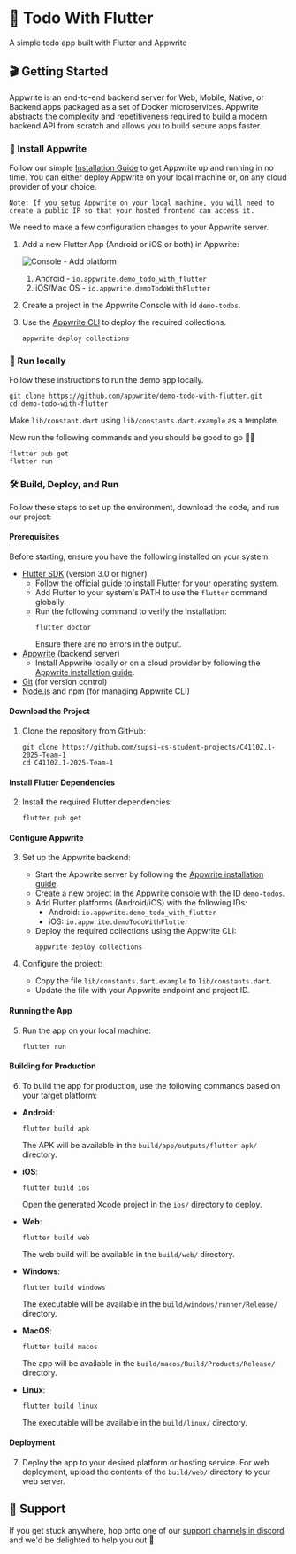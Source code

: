 # 🔖 Todo With Flutter

A simple todo app built with Flutter and Appwrite

## 🎬 Getting Started

Appwrite is an end-to-end backend server for Web, Mobile, Native, or Backend apps packaged as a set of Docker microservices. Appwrite abstracts the complexity and repetitiveness required to build a modern backend API from scratch and allows you to build secure apps faster.

### 🤘 Install Appwrite

Follow our simple [Installation Guide](https://appwrite.io/docs/installation) to get Appwrite up and running in no time. You can either deploy Appwrite on your local machine or, on any cloud provider of your choice.

```
Note: If you setup Appwrite on your local machine, you will need to create a public IP so that your hosted frontend can access it.
```

We need to make a few configuration changes to your Appwrite server.

1. Add a new Flutter App (Android or iOS or both) in Appwrite:

   ![Console - Add platform](docs/Console%20-%20Add%20platform.png)

   1. Android - `io.appwrite.demo_todo_with_flutter`
   2. iOS/Mac OS - `io.appwrite.demoTodoWithFlutter`

2. Create a project in the Appwrite Console with id `demo-todos`.

3. Use the [Appwrite CLI](https://appwrite.io/docs/command-line) to deploy the required collections.

   ```shell
   appwrite deploy collections
   ```

### 🚀 Run locally

Follow these instructions to run the demo app locally.

```shell
git clone https://github.com/appwrite/demo-todo-with-flutter.git
cd demo-todo-with-flutter
```

Make `lib/constant.dart` using `lib/constants.dart.example` as a template.

Now run the following commands and you should be good to go 💪🏼

```shell
flutter pub get
flutter run
```

### 🛠️ Build, Deploy, and Run

Follow these steps to set up the environment, download the code, and run our project:

#### Prerequisites
Before starting, ensure you have the following installed on your system:
- [Flutter SDK](https://flutter.dev/docs/get-started/install) (version 3.0 or higher)
  - Follow the official guide to install Flutter for your operating system.
  - Add Flutter to your system's PATH to use the `flutter` command globally.
  - Run the following command to verify the installation:
    ```shell
    flutter doctor
    ```
    Ensure there are no errors in the output.
- [Appwrite](https://appwrite.io/docs/installation) (backend server)
  - Install Appwrite locally or on a cloud provider by following the [Appwrite installation guide](https://appwrite.io/docs/installation).
- [Git](https://git-scm.com/) (for version control)
- [Node.js](https://nodejs.org/) and npm (for managing Appwrite CLI)

#### Download the Project
1. Clone the repository from GitHub:
   ```shell
   git clone https://github.com/supsi-cs-student-projects/C4110Z.1-2025-Team-1
   cd C4110Z.1-2025-Team-1
   ```

#### Install Flutter Dependencies
2. Install the required Flutter dependencies:
   ```shell
   flutter pub get
   ```

#### Configure Appwrite
3. Set up the Appwrite backend:
   - Start the Appwrite server by following the [Appwrite installation guide](https://appwrite.io/docs/installation).
   - Create a new project in the Appwrite console with the ID `demo-todos`.
   - Add Flutter platforms (Android/iOS) with the following IDs:
     - Android: `io.appwrite.demo_todo_with_flutter`
     - iOS: `io.appwrite.demoTodoWithFlutter`
   - Deploy the required collections using the Appwrite CLI:
     ```shell
     appwrite deploy collections
     ```

4. Configure the project:
   - Copy the file `lib/constants.dart.example` to `lib/constants.dart`.
   - Update the file with your Appwrite endpoint and project ID.

#### Running the App
5. Run the app on your local machine:
   ```shell
   flutter run
   ```

#### Building for Production
6. To build the app for production, use the following commands based on your target platform:

- **Android**:
  ```shell
  flutter build apk
  ```
  The APK will be available in the `build/app/outputs/flutter-apk/` directory.

- **iOS**:
  ```shell
  flutter build ios
  ```
  Open the generated Xcode project in the `ios/` directory to deploy.

- **Web**:
  ```shell
  flutter build web
  ```
  The web build will be available in the `build/web/` directory.

- **Windows**:
  ```shell
  flutter build windows
  ```
  The executable will be available in the `build/windows/runner/Release/` directory.

- **MacOS**:
  ```shell
  flutter build macos
  ```
  The app will be available in the `build/macos/Build/Products/Release/` directory.

- **Linux**:
  ```shell
  flutter build linux
  ```
  The executable will be available in the `build/linux/` directory.

#### Deployment
7. Deploy the app to your desired platform or hosting service. For web deployment, upload the contents of the `build/web/` directory to your web server.

## 🤕 Support

If you get stuck anywhere, hop onto one of our [support channels in discord](https://discord.com/invite/GSeTUeA) and we'd be delighted to help you out 🤝
